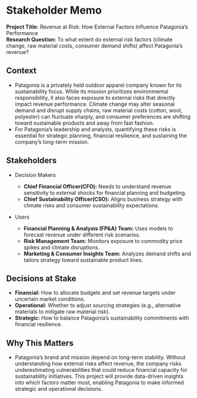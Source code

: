# Stakeholder Memo

**Project Title:** Revenue at Risk: How External Factors Influence Patagonia’s Performance\
**Research Question:** To what extent do external risk factors (climate change, raw material costs, consumer demand shifts) affect Patagonia’s revenue?

## Context
* Patagonia is a privately held outdoor apparel company known for its sustainability focus. While its mission prioritizes environmental responsibility, it also faces exposure to external risks that directly impact revenue performance. Climate change may alter seasonal demand and disrupt supply chains, raw material costs (cotton, wool, polyester) can fluctuate sharply, and consumer preferences are shifting toward sustainable products and away from fast fashion.
* For Patagonia’s leadership and analysts, quantifying these risks is essential for strategic planning, financial resilience, and sustaining the company’s long-term mission.

## Stakeholders
* Decision Makers
    * **Chief Financial Officer(CFO):** Needs to understand revenue sensitivity to external shocks for financial planning and budgeting.
    * **Chief Sustainability Officer(CSO):** Aligns business strategy with climate risks and consumer sustainability expectations.
* Users

    * **Financial Planning & Analysis (FP&A) Team:** Uses models to forecast revenue under different risk scenarios.
    * **Risk Management Team:** Monitors exposure to commodity price spikes and climate disruptions.
    * **Marketing & Consumer Insights Team:** Analyzes demand shifts and tailors strategy toward sustainable product lines.

## Decisions at Stake
* **Financial:** How to allocate budgets and set revenue targets under uncertain market conditions.
* **Operational:** Whether to adjust sourcing strategies (e.g., alternative materials to mitigate raw material risk).
* **Strategic:** How to balance Patagonia’s sustainability commitments with financial resilience.

## Why This Matters
* Patagonia’s brand and mission depend on long-term stability. Without understanding how external risks affect revenue, the company risks underestimating vulnerabilities that could reduce financial capacity for sustainability initiatives. This project will provide data-driven insights into which factors matter most, enabling Patagonia to make informed strategic and operational decisions.